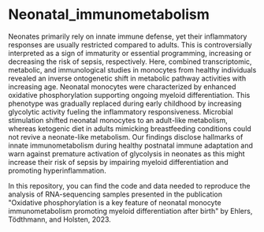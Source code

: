 # Neonatal_immunometabolism

Neonates primarily rely on innate immune defense, yet their inflammatory responses are usually restricted compared to adults. This is controversially interpreted as a sign of immaturity or essential programming, increasing or decreasing the risk of sepsis, respectively. 
Here, combined transcriptomic, metabolic, and immunological studies in monocytes from healthy individuals revealed an inverse ontogenetic shift in metabolic pathway activities with increasing age. Neonatal monocytes were characterized by enhanced oxidative phosphorylation supporting ongoing myeloid differentiation. This phenotype was gradually replaced during early childhood by increasing glycolytic activity fueling the inflammatory responsiveness. Microbial stimulation shifted neonatal monocytes to an adult-like metabolism, whereas ketogenic diet in adults mimicking breastfeeding conditions could not revive a neonate-like metabolism. 
Our findings disclose hallmarks of innate immunometabolism during healthy postnatal immune adaptation and warn against premature activation of glycolysis in neonates as this might increase their risk of sepsis by impairing myeloid differentiation and promoting hyperinflammation.

In this repository, you can find the code and data needed to reproduce the analysis of RNA-sequencing samples presented in the publication "Oxidative phosphorylation is a key feature of neonatal monocyte immunometabolism promoting myeloid differentiation after birth" by Ehlers, Tödthmann, and Holsten, 2023.
